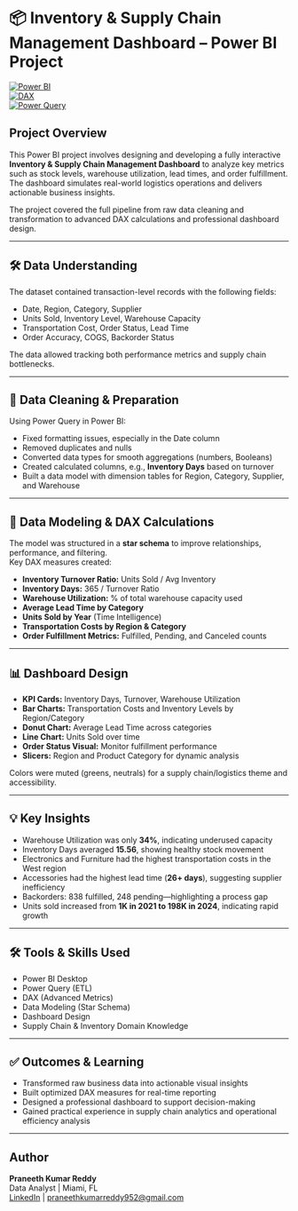 # 📦 Inventory & Supply Chain Management Dashboard – Power BI Project

[![Power BI](https://img.shields.io/badge/PowerBI-Desktop-yellow?logo=microsoftpowerbi&logoColor=white)](https://powerbi.microsoft.com/)  
[![DAX](https://img.shields.io/badge/DAX-Data%20Modeling-blue)]()  
[![Power Query](https://img.shields.io/badge/PowerQuery-ETL-green)]()  

## Project Overview
This Power BI project involves designing and developing a fully interactive **Inventory & Supply Chain Management Dashboard** to analyze key metrics such as stock levels, warehouse utilization, lead times, and order fulfillment. The dashboard simulates real-world logistics operations and delivers actionable business insights.

The project covered the full pipeline from raw data cleaning and transformation to advanced DAX calculations and professional dashboard design.

---

## 🛠 Data Understanding
The dataset contained transaction-level records with the following fields:  
- Date, Region, Category, Supplier  
- Units Sold, Inventory Level, Warehouse Capacity  
- Transportation Cost, Order Status, Lead Time  
- Order Accuracy, COGS, Backorder Status  

The data allowed tracking both performance metrics and supply chain bottlenecks.

---

## 🔹 Data Cleaning & Preparation
Using Power Query in Power BI:  
- Fixed formatting issues, especially in the Date column  
- Removed duplicates and nulls  
- Converted data types for smooth aggregations (numbers, Booleans)  
- Created calculated columns, e.g., **Inventory Days** based on turnover  
- Built a data model with dimension tables for Region, Category, Supplier, and Warehouse  

---

## 🔹 Data Modeling & DAX Calculations
The model was structured in a **star schema** to improve relationships, performance, and filtering.  
Key DAX measures created:  
- **Inventory Turnover Ratio:** Units Sold / Avg Inventory  
- **Inventory Days:** 365 / Turnover Ratio  
- **Warehouse Utilization:** % of total warehouse capacity used  
- **Average Lead Time by Category**  
- **Units Sold by Year** (Time Intelligence)  
- **Transportation Costs by Region & Category**  
- **Order Fulfillment Metrics:** Fulfilled, Pending, and Canceled counts  

---

## 📊 Dashboard Design
- **KPI Cards:** Inventory Days, Turnover, Warehouse Utilization  
- **Bar Charts:** Transportation Costs and Inventory Levels by Region/Category  
- **Donut Chart:** Average Lead Time across categories  
- **Line Chart:** Units Sold over time  
- **Order Status Visual:** Monitor fulfillment performance  
- **Slicers:** Region and Product Category for dynamic analysis  

Colors were muted (greens, neutrals) for a supply chain/logistics theme and accessibility.

---

## 💡 Key Insights
- Warehouse Utilization was only **34%**, indicating underused capacity  
- Inventory Days averaged **15.56**, showing healthy stock movement  
- Electronics and Furniture had the highest transportation costs in the West region  
- Accessories had the highest lead time (**26+ days**), suggesting supplier inefficiency  
- Backorders: 838 fulfilled, 248 pending—highlighting a process gap  
- Units sold increased from **1K in 2021 to 198K in 2024**, indicating rapid growth  

---

## 🛠 Tools & Skills Used
- Power BI Desktop  
- Power Query (ETL)  
- DAX (Advanced Metrics)  
- Data Modeling (Star Schema)  
- Dashboard Design  
- Supply Chain & Inventory Domain Knowledge  

---

## ✅ Outcomes & Learning
- Transformed raw business data into actionable visual insights  
- Built optimized DAX measures for real-time reporting  
- Designed a professional dashboard to support decision-making  
- Gained practical experience in supply chain analytics and operational efficiency analysis  

---

## Author
**Praneeth Kumar Reddy**  
Data Analyst | Miami, FL  
[LinkedIn](https://www.linkedin.com/in/praneethreddy) | praneethkumarreddy952@gmail.com
